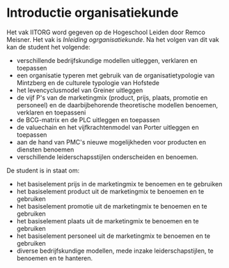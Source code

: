 # Introductie organisatiekunde

Het vak IITORG word gegeven op de Hogeschool Leiden door Remco Meisner. Het vak is *Inleiding ogrganisatiekunde*. Na het volgen van dit vak kan de student het volgende:

- verschillende bedrijfskundige modellen uitleggen, verklaren en toepassen
- een organisatie typeren met gebruik van de organisatietypologie van
Mintzberg en de culturele typologie van Hofstede
- het levencyclusmodel van Greiner uitleggen
- de vijf P's van de marketingmix (product, prijs, plaats, promotie en
personeel) en de daarbijbehorende theoretische modellen benoemen,
verklaren en toepasseni
- de BCG-matrix en de PLC uitleggen en toepassen
- de valuechain en het vijfkrachtenmodel van Porter uitleggen en toepassen
- aan de hand van PMC's nieuwe mogelijkheden voor producten en diensten
benoemen
- verschillende leiderschapsstijlen onderscheiden en benoemen.

De student is in staat om:
- het basiselement prijs in de marketingmix te benoemen en te gebruiken 
- het basiselement product uit de marketingmix te benoemen en te gebruiken
- het basiselement promotie uit de marketingmix te benoemen en te gebruiken
- het basiselement plaats uit de marketingmix te benoemen en te gebruiken
- het basiselement personeel uit de marketingmix te benoemen en te
gebruiken
- diverse bedrijfskundige modellen, mede inzake leiderschapstijlen, te
benoemen en te hanteren.